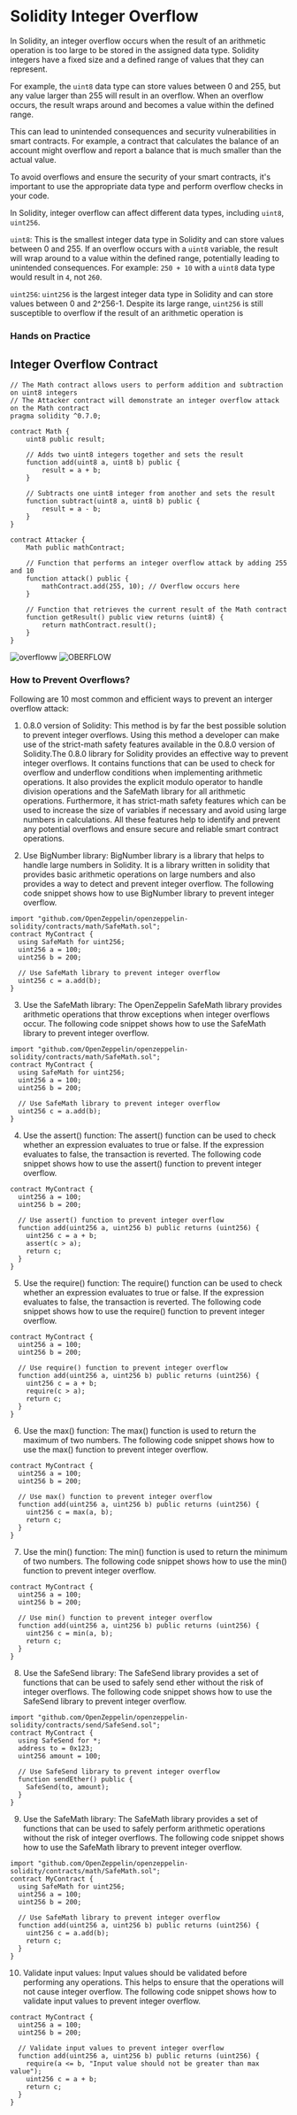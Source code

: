 # Solidity Integer Overflow

In Solidity, an integer overflow occurs when the result of an arithmetic operation is too large to be stored in the assigned data type. Solidity integers have a fixed size and a defined range of values that they can represent. 

For example, the `uint8` data type can store values between 0 and 255, but any value larger than 255 will result in an overflow. When an overflow occurs, the result wraps around and becomes a value within the defined range. 

This can lead to unintended consequences and security vulnerabilities in smart contracts. For example, a contract that calculates the balance of an account might overflow and report a balance that is much smaller than the actual value. 

To avoid overflows and ensure the security of your smart contracts, it's important to use the appropriate data type and perform overflow checks in your code.

In Solidity, integer overflow can affect different data types, including `uint8`, `uint256`.

`uint8`: This is the smallest integer data type in Solidity and can store values between 0 and 255. If an overflow occurs with a `uint8` variable, the result will wrap around to a value within the defined range, potentially leading to unintended consequences. For example: `250 + 10` with a `uint8` data type would result in `4`, not `260`.

`uint256`: `uint256` is the largest integer data type in Solidity and can store values between 0 and 2^256-1. Despite its large range, `uint256` is still susceptible to overflow if the result of an arithmetic operation is
### Hands on Practice
## Integer Overflow Contract
``` 
// The Math contract allows users to perform addition and subtraction on uint8 integers
// The Attacker contract will demonstrate an integer overflow attack on the Math contract
pragma solidity ^0.7.0;

contract Math {
    uint8 public result;

    // Adds two uint8 integers together and sets the result
    function add(uint8 a, uint8 b) public {
        result = a + b;
    }

    // Subtracts one uint8 integer from another and sets the result
    function subtract(uint8 a, uint8 b) public {
        result = a - b;
    }
}

contract Attacker {
    Math public mathContract;
    
    // Function that performs an integer overflow attack by adding 255 and 10
    function attack() public {
        mathContract.add(255, 10); // Overflow occurs here
    }
    
    // Function that retrieves the current result of the Math contract
    function getResult() public view returns (uint8) {
        return mathContract.result();
    }
} 

```
![overfloww](https://user-images.githubusercontent.com/88394912/219148723-e5fffd64-e3e0-48cf-9fff-7e6d1787214b.PNG)
![OBERFLOW](https://user-images.githubusercontent.com/88394912/219149523-ca2afdcf-9109-4ac0-a15c-7b3c18afa949.PNG)

### How to Prevent Overflows?

Following are 10 most common and efficient ways to prevent an interger overflow attack:
1. 0.8.0 version of Solidity: This method is by far the best possible solution to prevent integer overflows. Using this method a developer can make use of the strict-math safety features available in the 0.8.0 version of Solidity.The 0.8.0 library for Solidity provides an effective way to prevent integer overflows. It contains functions that can be used to check for overflow and underflow conditions when implementing arithmetic operations. It also provides the explicit modulo operator to handle division operations and the SafeMath library for all arithmetic operations. Furthermore, it has strict-math safety features which can be used to increase the size of variables if necessary and avoid using large numbers in calculations. All these features help to identify and prevent any potential overflows and ensure secure and reliable smart contract operations.

2. Use BigNumber library: BigNumber library is a library that helps to handle large numbers in Solidity. It is a library written in solidity that provides basic arithmetic operations on large numbers and also provides a way to detect and prevent integer overflow. The following code snippet shows how to use BigNumber library to prevent integer overflow.

```
import "github.com/OpenZeppelin/openzeppelin-solidity/contracts/math/SafeMath.sol";
contract MyContract {
  using SafeMath for uint256;
  uint256 a = 100;
  uint256 b = 200;
  
  // Use SafeMath library to prevent integer overflow
  uint256 c = a.add(b);
}
```

3. Use the SafeMath library: The OpenZeppelin SafeMath library provides arithmetic operations that throw exceptions when integer overflows occur. The following code snippet shows how to use the SafeMath library to prevent integer overflow.

```
import "github.com/OpenZeppelin/openzeppelin-solidity/contracts/math/SafeMath.sol";
contract MyContract {
  using SafeMath for uint256;
  uint256 a = 100;
  uint256 b = 200;
  
  // Use SafeMath library to prevent integer overflow
  uint256 c = a.add(b);
}
```

4. Use the assert() function: The assert() function can be used to check whether an expression evaluates to true or false. If the expression evaluates to false, the transaction is reverted. The following code snippet shows how to use the assert() function to prevent integer overflow.

```
contract MyContract {
  uint256 a = 100;
  uint256 b = 200;
  
  // Use assert() function to prevent integer overflow
  function add(uint256 a, uint256 b) public returns (uint256) {
    uint256 c = a + b;
    assert(c > a);
    return c;
  }
}
```

5. Use the require() function: The require() function can be used to check whether an expression evaluates to true or false. If the expression evaluates to false, the transaction is reverted. The following code snippet shows how to use the require() function to prevent integer overflow.

```
contract MyContract {
  uint256 a = 100;
  uint256 b = 200;
  
  // Use require() function to prevent integer overflow
  function add(uint256 a, uint256 b) public returns (uint256) {
    uint256 c = a + b;
    require(c > a);
    return c;
  }
}
```

6. Use the max() function: The max() function is used to return the maximum of two numbers. The following code snippet shows how to use the max() function to prevent integer overflow.

```
contract MyContract {
  uint256 a = 100;
  uint256 b = 200;
  
  // Use max() function to prevent integer overflow
  function add(uint256 a, uint256 b) public returns (uint256) {
    uint256 c = max(a, b);
    return c;
  }
}
```

7. Use the min() function: The min() function is used to return the minimum of two numbers. The following code snippet shows how to use the min() function to prevent integer overflow.

```
contract MyContract {
  uint256 a = 100;
  uint256 b = 200;
  
  // Use min() function to prevent integer overflow
  function add(uint256 a, uint256 b) public returns (uint256) {
    uint256 c = min(a, b);
    return c;
  }
}
```

8. Use the SafeSend library: The SafeSend library provides a set of functions that can be used to safely send ether without the risk of integer overflows. The following code snippet shows how to use the SafeSend library to prevent integer overflow.

```
import "github.com/OpenZeppelin/openzeppelin-solidity/contracts/send/SafeSend.sol";
contract MyContract {
  using SafeSend for *;
  address to = 0x123;
  uint256 amount = 100;
  
  // Use SafeSend library to prevent integer overflow
  function sendEther() public {
    SafeSend(to, amount);
  }
}
```

9. Use the SafeMath library: The SafeMath library provides a set of functions that can be used to safely perform arithmetic operations without the risk of integer overflows. The following code snippet shows how to use the SafeMath library to prevent integer overflow.

```
import "github.com/OpenZeppelin/openzeppelin-solidity/contracts/math/SafeMath.sol";
contract MyContract {
  using SafeMath for uint256;
  uint256 a = 100;
  uint256 b = 200;
  
  // Use SafeMath library to prevent integer overflow
  function add(uint256 a, uint256 b) public returns (uint256) {
    uint256 c = a.add(b);
    return c;
  }
}
```

10. Validate input values: Input values should be validated before performing any operations. This helps to ensure that the operations will not cause integer overflow. The following code snippet shows how to validate input values to prevent integer overflow.

```
contract MyContract {
  uint256 a = 100;
  uint256 b = 200;
  
  // Validate input values to prevent integer overflow
  function add(uint256 a, uint256 b) public returns (uint256) {
    require(a <= b, "Input value should not be greater than max value");
    uint256 c = a + b;
    return c;
  }
}
```


